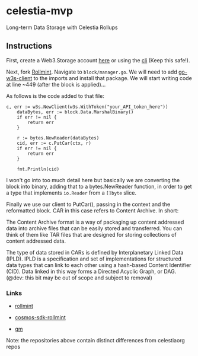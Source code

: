 # celestia-mvp

Long-term Data Storage with Celestia Rollups

## Instructions

First, create a Web3.Storage account [here](https://web3.storage/login/) or using the [cli](https://github.com/web3-storage/w3up-cli) (Keep this safe!).

Next, fork [Rollmint](https://github.com/celestiaorg/rollmint). Navigate to ```block/manager.go```. We will need to add [go-w3s-client](https://github.com/web3-storage/go-w3s-client) to the imports and install that package. We will start writing code at line ~449 (after the block is applied)...

As follows is the code added to that file: 

```
c, err := w3s.NewClient(w3s.WithToken("your_API_token_here"))
	dataBytes, err := block.Data.MarshalBinary()
	if err != nil {
		return err
	}

	r := bytes.NewReader(dataBytes)
	cid, err := c.PutCar(ctx, r)
	if err != nil {
		return err
	}

	fmt.Println(cid)
  ```
I won't go into too much detail here but basically we are converting the block into binary, adding that to a bytes.NewReader function, in order to get a type that implements ```io.Reader``` from a ```[]byte``` slice.

Finally we use our client to PutCar(), passing in the context and the reformatted block. CAR in this case refers to Content Archive. In short:

The Content Archive format is a way of packaging up content addressed data into archive files that can be easily stored and transferred. You can think of them like TAR files that are designed for storing collections of content addressed data.

The type of data stored in CARs is defined by Interplanetary Linked Data (IPLD). IPLD is a specification and set of implementations for structured data types that can link to each other using a hash-based Content Identifier (CID). Data linked in this way forms a Directed Acyclic Graph, or DAG. (@dev: this bit may be out of scope and subject to removal)


### Links

* [rollmint](https://github.com/DED-EDU/rollmint)

* [cosmos-sdk-rollmint](https://github.com/DED-EDU/cosmos-sdk-rollmint)

* [gm](https://github.com/DED-EDU/gm)

Note: the repositories above contain distinct differences from celestiaorg repos
